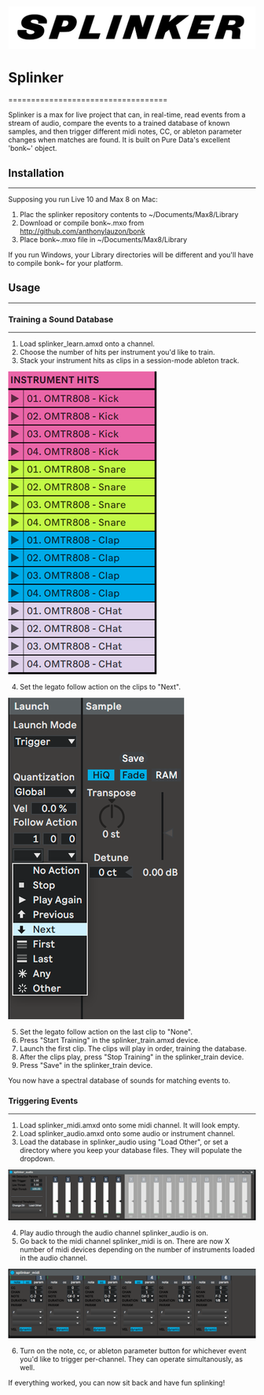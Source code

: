 ![Splinker](/images/splinker.png)

# Splinker
===================================

Splinker is a max for live project that can, in real-time, read events from a 
stream of audio, compare the events to a trained database of known
samples, and then trigger different midi notes, CC, or ableton parameter changes 
when matches are found.  It is built on Pure Data's excellent 'bonk~' 
object.

## Installation 
---------------
Supposing you run Live 10 and Max 8 on Mac:

1. Plac the splinker repository contents to ~/Documents/Max8/Library
2. Download or compile bonk~.mxo from http://github.com/anthonylauzon/bonk
3. Place bonk~.mxo file in ~/Documents/Max8/Library

If you run Windows, your Library directories will be different and you'll have 
to compile bonk~ for your platform.

## Usage
---------
### Training a Sound Database
-----------------------------
1. Load splinker_learn.amxd onto a channel.
2. Choose the number of hits per instrument you'd like to train.
3. Stack your instrument hits as clips in a session-mode ableton track.

![Hit Example](/images/hits.png)

4. Set the legato follow action on the clips to "Next".

![Next Example](/images/next.png)

5. Set the legato follow action on the last clip to "None".
6. Press "Start Training" in the splinker_train.amxd device.
7. Launch the first clip.  The clips will play in order, training the database.
8. After the clips play, press "Stop Training" in the splinker_train device.
9. Press "Save" in the splinker_train device.

You now have a spectral database of sounds for matching events to.

### Triggering Events
---------------------
1. Load splinker_midi.amxd onto some midi channel. It will look empty.
2. Load splinker_audio.amxd onto some audio or instrument channel.
3. Load the database in splinker_audio using "Load Other", or set a directory
where you keep your database files. They will populate the dropdown.

![Splinker Audio](/images/splinker_audio.png)

4. Play audio through the audio channel splinker_audio is on.
5. Go back to the midi channel splinker_midi is on. There are now X number of 
midi devices depending on the number of instruments loaded in the audio channel.

![Splinker Midi](/images/splinker_midi.png)

6. Turn on the note, cc, or ableton parameter button for whichever event you'd
like to trigger per-channel.  They can operate simultanously, as well.

If everything worked, you can now sit back and have fun splinking!

